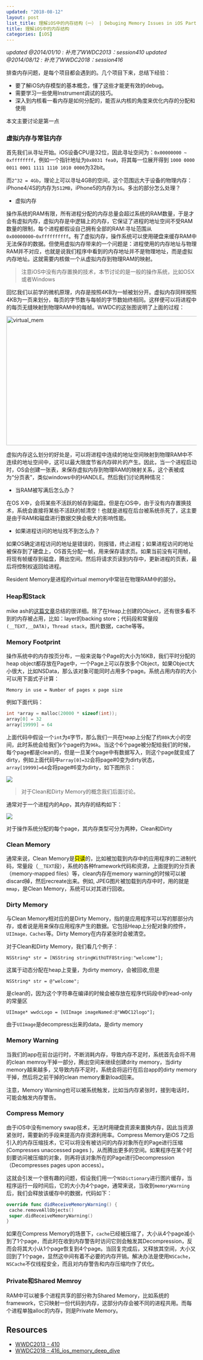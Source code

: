 ```yaml
---
updated: "2018-08-12"
layout: post
list_title: 理解iOS中的内存结构（一） | Debuging Memory Issues in iOS Part 1
title: 理解iOS中的内存结构
categories: [iOS]
---
```


<em> updated @2014/01/10 : 补充了WWDC2013：session410 </em>
<em> updated @2014/08/12 : 补充了WWDC2018：session416 </em>

排查内存问题，是每个项目都会遇到的。几个项目下来，总结下经验：

- 要了解iOS内存模型的基本概念，懂了这些才能更有效的debug。
- 需要学习一些使用Instrument调试的技巧。
- 深入到内核看一看内存是如何分配的，能否从内核的角度来优化内存的分配和使用

本文主要讨论是第一点

### 虚拟内存与常驻内存

首先我们从寻址开始。iOS设备CPU是32位，因此寻址空间为：`0x00000000 ~ 0xffffffff`，例如一个指针地址为`0x8031 fea0`，将其每一位展开得到 `1000 0000 0011 0001 1111 1110 1010 0000`为32bit。

而`2^32 = 4Gb`，理论上可以寻址4GB的空间，这个范围远大于设备的物理内存：iPhone4/4S的内存为`512MB`，iPhone5的内存为`1G`。多出的部分怎么处理？

- 虚拟内存

操作系统的RAM有限，所有进程分配的内存总量会超过系统的RAM数量，于是才会有虚拟内存，虚拟内存是中逻辑上的内存，它保证了进程的地址空间不受RAM数量的限制，每个进程都假设自己拥有全部的RAM:寻址范围从`0x00000000~0xffffffffff`。有了虚拟内存，操作系统可以使用硬盘来缓存RAM中无法保存的数据。但使用虚拟内存带来的一个问题是：进程使用的内存地址与物理RAM并不对应，也就是说我们程序中看到的内存地址并不是物理地址，而是虚拟内存地址。这就需要内核做一个从虚拟内存到物理RAM的映射。

> 注意iOS中没有内存置换的技术，本节讨论的是一般的操作系统，比如OSX或者Windows

回忆我们以前学的微机原理，内存是按照4KB为一帧被划分开。虚拟内存同样按照4KB为一页来划分，每页的字节数与每帧的字节数始终相同。这样便可以将进程中的每页无缝映射到物理RAM中的每帧。WWDC的这张图说明了上面的过程：

<a href="/assets/images/2014/01/virtual_mem.png"><img src="{{site.baseurl}}/assets/images/2014/01/virtual_mem.png" alt="virtual_mem" width="625" height="342"/></a>

虚拟内存这么划分的好处是，可以将进程中连续的地址空间映射到物理RAM中不连续的地址空间中，这可以最大限度节省内存碎片的产生。因此，当一个进程启动时，OS会创建一张表，来保存虚拟内存到物理RAM的映射关系，这个表被成为“分页表”，类似windows中的HANDLE。然后我们讨论两种情况：

- 当RAM被写满后怎么办？

在OS X中，会将某些不活跃的帧存到磁盘。但是在iOS中，由于没有内存置换技术，系统会直接将某些不活跃的帧清空！也就是进程在后台被系统杀死了，这主要是由于RAM和磁盘进行数据交换会极大的影响性能。

- 如果进程访问的地址找不到怎么办？

如果OS确定进程访问的地址是错误的，则报错，终止进程；如果进程访问的地址被保存到了硬盘上，OS首先分配一帧，用来保存请求页。如果当前没有可用帧，将现有帧缓存到磁盘，腾出空间。然后将请求页读到内存中，更新进程的页表，最后将控制权返回给进程。

Resident Memory是进程的virtual memory中常驻在物理RAM中的部分。

### Heap和Stack

mike ash的<a href="https://www.mikeash.com/pyblog/friday-qa-2010-01-15-stack-and-heap-objects-in-objective-c.html">这篇文章</a>总结的很详细。除了在Heap上创建的Object，还有很多看不到的内存被占用，比如：layer的backing store；代码段和常量段`(__TEXT,__DATA)`，`Thread stack`，图片数据，cache等等。

### Memory Footprint

操作系统中的内存按页分布，一般来说每个Page的大小为16KB，我们平时分配的heap object都存放在Page中，一个Page上可以存放多个Object，如果Object大小很大，比如NSData，那么该对象可能同时占用多个page。系统占用内存的大小可以用下面式子计算：

```
Memory in use = Number of pages x page size
```
例如下面代码：

```c
int *array = malloc(20000 * sizeof(int));
array[0] = 32
array[19999] = 64
```
上面代码中假设一个`int`为`4`字节，那么我们一共在heap上分配了约`80k`大小的空间，此时系统会给我们`6`个page约为`96k`。当这个6个page被分配给我们的时候，每个page都是clean的，但是一旦某个page中有数据写入，则这个page就变成了dirty，例如上面代码中`array[0]=32`会将page#0变为dirty状态，`array[19999]=64`会将page#6变为dirty，如下图所示：

<img class="md-img-center" src="{{site.baseurl}}/assets/images/2012/07/memory-1.png">

> 对于Clean和Dirty Memory的概念我们后面讨论。

通常对于一个进程内的App，其内存的结构如下：

<img class="md-img-center" src="{{site.baseurl}}/assets/images/2012/07/memory-2.png">

对于操作系统分配的每个page，其内存类型可分为两种，Clean和Dirty

### Clean Memory
    
通常来说，Clean Memory是<mark>只读</mark>的，比如被加载到内存中的应用程序的二进制代码，常量段（`__TEXT`段），系统的各种framework代码和资源，上面提到的分页表（memory-mapped files）等，clean内存在memory warning的时候可以被discard掉，然后recreate出来。例如, JPEG图片被加载到内存中时，用的就是`mmap`，是Clean Memory，系统可以对其进行回收。

### Dirty Memory

与Clean Memory相对应的是Dirty Memory，指的是应用程序可以写的那部分内存，或者说是用来保存应用程序产生的数据。它包括Heap上分配对象的控件，`UIImage，Caches`等。Dirty Memory在内存紧张时会被清空。

对于Clean和Dirty Memory，我们看几个例子：

```objc
NSString* str = [NSString stringWithUTF8String:"welcome"];
```

这属于动态分配在heap上变量，为dirty memory，会被回收,但是

```objc
NSString* str = @"welcome";
```
是clean的，因为这个字符串在编译的时候会被存放在程序代码段中的read-only的常量区

```objc
UIImage* wwdcLogo = [UIImage imageNamed:@"WWDC12logo"];
```
由于`UIImage`是decompress出来的data，是dirty memory

### Memory Warning

当我们的app在前台运行时，不断消耗内存，导致内存不足时，系统首先会将不用的clean memroy干掉一部分，腾出空间来继续创建drity memory，当dirty memory越来越多，又导致内存不足时，系统会将运行在后台app的dirty memory干掉，然后将之前干掉的clean memory重新load回来。

注意，Memory Warning也可以被系统触发，比如当内存紧张时，接到电话时，可能会触发内存警告。

### Compress Memory

由于iOS中没有memory swap技术，无法时用硬盘资源来置换内存，因此当资源紧张时，需要新的手段来提高内存资源利用率。Compress Memory是iOS 7之后引入的内存压缩技术，它可以将没有被访问的内存对象所在的Page进行压缩(Compresses unaccessed pages )，从而腾出更多的空间。如果程序在某个时刻要访问被压缩的对象，则再将该对象所在的Page进行Decompression（Decompresses pages upon access）。

这就会引发一个很有趣的问题，假设我们用一个`NSDictionary`进行图片缓存，当程序运行一段时间后，它的大小为4个page，通常来说，当收到`memoryWarning`后，我们会释放该缓存中的数据，代码如下：

```swift
override func didReceiveMemoryWarning() {
 cache.removeAllObjects()
 super.didReceiveMemoryWarning()
} 
```

如果在Compress Memory的场景下，`cache`已经被压缩了，大小从4个page减小到了1个page，而此时在收到内存警告时访问它则会触发其Decompression，反而会将其大小从1个page恢复到4个page。当回复完成后，又释放其空间，大小又回到了1个page，显然这中间有着不必要的内存开销。解决办法是使用`NSCache`，`NSCache`不仅线程安全，而且对内存警告和内存压缩均作了优化。

### Private和Shared Memroy

RAM中可以被多个进程共享的部分称为Shared Memory，比如系统的framework，它只映射一份代码到内存，这部分内存会被不同的进程共用。而每个进程单独alloc的内存，则是Private Memory。


## Resources

- [WWDC2013 - 410](https://developer.apple.com/videos/play/wwdc2013/410/)
- [WWDC2018 - 416_ios_memory_deep_dive](https://developer.apple.com/videos/play/wwdc2018/416/)